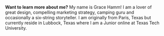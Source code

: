 **Want to learn more about me?**
My name is Grace Hamm! I am a lover of great design, compelling marketing strategy, camping guru and occasionally a six-string storyteller. I am originally from Paris, Texas but currently reside in Lubbock, Texas where I am a Junior online at Texas Tech University.